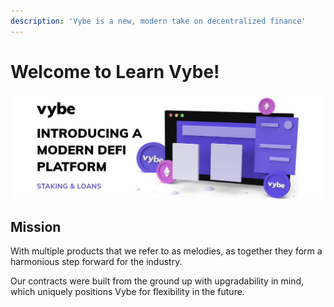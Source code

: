 ```yaml
---
description: 'Vybe is a new, modern take on decentralized finance'
---
```


# Welcome to Learn Vybe!

![](.gitbook/assets/1500x500.jpg)

## Mission

With multiple products that we refer to as melodies, as together they form a harmonious step forward for the industry.

Our contracts were built from the ground up with upgradability in mind, which uniquely positions Vybe for flexibility in the future.



